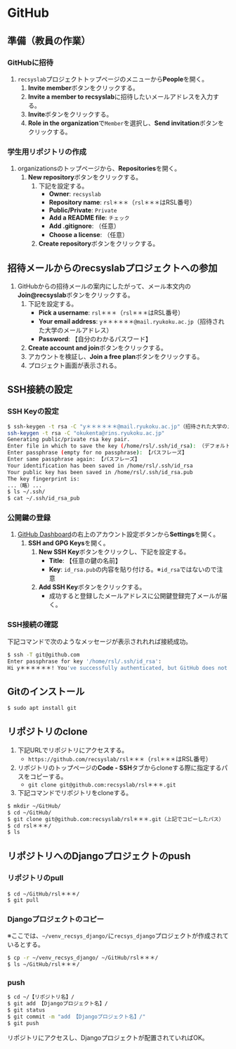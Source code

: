 # GitHub

## 準備（教員の作業）

### GitHubに招待
1. `recsyslab`プロジェクトトップページのメニューから**People**を開く。
   1. **Invite member**ボタンをクリックする。
   2. **Invite a member to recsyslab**に招待したいメールアドレスを入力する。
   3. **Invite**ボタンをクリックする。
   4. **Role in the organization**で`Member`を選択し、**Send invitation**ボタンをクリックする。

### 学生用リポジトリの作成
1. organizationsのトップページから、**Repositories**を開く。
   1. **New repository**ボタンをクリックする。
      1. 下記を設定する。
         - **Owner**: `recsyslab`
         - **Repository name**: `rsl＊＊＊`（`rsl＊＊＊`はRSL番号）
         - **Public/Private**: `Private`
         - **Add a README file**: `チェック`
         - **Add .gitignore**: （任意）
         - **Choose a license**: （任意）
      2. **Create repository**ボタンをクリックする。

## 招待メールからのrecsyslabプロジェクトへの参加
1. GitHubからの招待メールの案内にしたがって、メール本文内の**Join@recsyslab**ボタンをクリックする。
   1. 下記を設定する。
      - **Pick a username**: `rsl＊＊＊`（`rsl＊＊＊`はRSL番号）
      - **Your email address**: `y＊＊＊＊＊＊@mail.ryukoku.ac.jp`（招待された大学のメールアドレス）
      - **Password**: 【自分のわかるパスワード】
   2. **Create account and join**ボタンをクリックする。
   3. アカウントを検証し、**Join a free plan**ボタンをクリックする。
   4. プロジェクト画面が表示される。

## SSH接続の設定

### SSH Keyの設定
```bash
$ ssh-keygen -t rsa -C "y＊＊＊＊＊＊@mail.ryukoku.ac.jp"（招待された大学のメールアドレス）
ssh-keygen -t rsa -C "okukenta@rins.ryukoku.ac.jp"
Generating public/private rsa key pair.
Enter file in which to save the key (/home/rsl/.ssh/id_rsa): （デフォルトのままEnterキーを押す）
Enter passphrase (empty for no passphrase): 【パスフレーズ】
Enter same passphrase again: 【パスフレーズ】
Your identification has been saved in /home/rsl/.ssh/id_rsa
Your public key has been saved in /home/rsl/.ssh/id_rsa.pub
The key fingerprint is:
...（略）...
$ ls ~/.ssh/
$ cat ~/.ssh/id_rsa_pub
```

### 公開鍵の登録
1. [GitHub Dashboard](https://github.com/dashboard)の右上のアカウント設定ボタンから**Settings**を開く。
   1. **SSH and GPG Keys**を開く。
      1. **New SSH Key**ボタンをクリックし、下記を設定する。
         - **Title**: 【任意の鍵の名前】
         - **Key**: `id_rsa.pub`の内容を貼り付ける。※`id_rsa`ではないので注意
      2. **Add SSH Key**ボタンをクリックする。
         - 成功すると登録したメールアドレスに公開鍵登録完了メールが届く。

### SSH接続の確認
下記コマンドで次のようなメッセージが表示されれれば接続成功。
```bash
$ ssh -T git@github.com
Enter passphrase for key '/home/rsl/.ssh/id_rsa': 
Hi y＊＊＊＊＊＊! You've successfully authenticated, but GitHub does not provide shell access.
```

## Gitのインストール
```bash
$ sudo apt install git
```

## リポジトリのclone
1. 下記URLでリポジトリにアクセスする。
   - `https://github.com/recsyslab/rsl＊＊＊`（`rsl＊＊＊`はRSL番号）
2. リポジトリのトップページの**Code - SSH**タブからcloneする際に指定するパスをコピーする。
   - `git clone git@github.com:recsyslab/rsl＊＊＊.git`
3. 下記コマンドでリポジトリをcloneする。
```bash
$ mkdir ~/GitHub/
$ cd ~/GitHub/
$ git clone git@github.com:recsyslab/rsl＊＊＊.git（上記でコピーしたパス）
$ cd rsl＊＊＊/
$ ls
```

## リポジトリへのDjangoプロジェクトのpush

### リポジトリのpull
```bahs
$ cd ~/GitHub/rsl＊＊＊/
$ git pull
```

### Djangoプロジェクトのコピー

※ここでは、`~/venv_recsys_django/`に`recsys_django`プロジェクトが作成されているとする。

```bash
$ cp -r ~/venv_recsys_django/ ~/GitHub/rsl＊＊＊/
$ ls ~/GitHub/rsl＊＊＊/
```

### push
```bash
$ cd ~/【リポジトリ名】/
$ git add 【Djangoプロジェクト名】/
$ git status
$ git commit -m "add 【Djangoプロジェクト名】/"
$ git push
```

リポジトリにアクセスし、Djangoプロジェクトが配置されていればOK。



